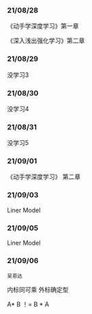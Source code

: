 ### 21/08/28

《动手学深度学习》第一章

《深入浅出强化学习》第二章

### 21/08/29

没学习3
### 21/08/30

没学习4

### 21/08/31

没学习5

### 21/09/01

 《动手学深度学习》 第二章


### 21/09/03

Liner Model

### 21/09/05

Liner Model

### 21/09/06

    吴恩达
内标同可乘 外标确定型

A* B ！= B * A



